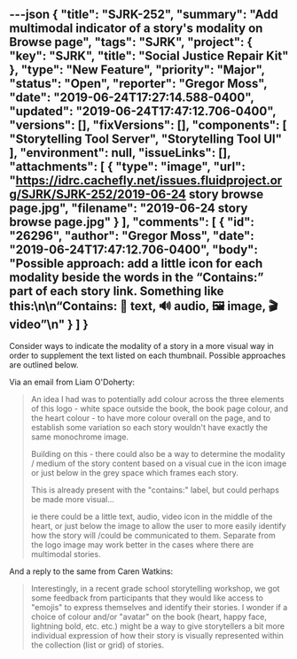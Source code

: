 ---json
{
  "title": "SJRK-252",
  "summary": "Add multimodal indicator of a story's modality on Browse page",
  "tags": "SJRK",
  "project": {
    "key": "SJRK",
    "title": "Social Justice Repair Kit"
  },
  "type": "New Feature",
  "priority": "Major",
  "status": "Open",
  "reporter": "Gregor Moss",
  "date": "2019-06-24T17:27:14.588-0400",
  "updated": "2019-06-24T17:47:12.706-0400",
  "versions": [],
  "fixVersions": [],
  "components": [
    "Storytelling Tool Server",
    "Storytelling Tool UI"
  ],
  "environment": null,
  "issueLinks": [],
  "attachments": [
    {
      "type": "image",
      "url": "https://idrc.cachefly.net/issues.fluidproject.org/SJRK/SJRK-252/2019-06-24 story browse page.jpg",
      "filename": "2019-06-24 story browse page.jpg"
    }
  ],
  "comments": [
    {
      "id": "26296",
      "author": "Gregor Moss",
      "date": "2019-06-24T17:47:12.706-0400",
      "body": "Possible approach: add a little icon for each modality beside the words in the “Contains:” part of each story link. Something like this:\n\n“Contains: 📝 text, 🔊 audio, 🖼️ image, 🎬 video”\n"
    }
  ]
}
---
Consider ways to indicate the modality of a story in a more visual way in order to supplement the text listed on each thumbnail. Possible approaches are outlined below.

Via an email from Liam O'Doherty:

> An idea I had was to potentially add colour across the three elements of this logo - white space outside the book, the book page colour, and the heart colour - to have more colour overall on the page, and to establish some variation so each story wouldn't have exactly the same monochrome image.
>
> Building on this - there could also be a way to determine the modality / medium of the story content based on a visual cue in the icon image or just below in the grey space which frames each story.
>
> This is already present with the "contains:" label, but could perhaps be made more visual...
>
> ie there could be a little text, audio, video icon in the middle of the heart, or just below the image to allow the user to more easily identify how the story will /could be communicated to them. Separate from the logo image may work better in the cases where there are multimodal stories.

And a reply to the same from Caren Watkins:

> Interestingly, in a recent grade school storytelling workshop, we got some feedback from participants that they would like access to "emojis" to express themselves and identify their stories. I wonder if a choice of colour and/or "avatar" on the book (heart, happy face, lightning bold, etc. etc.) might be a way to give storytellers a bit more individual expression of how their story is visually represented within the collection (list or grid) of stories.

        